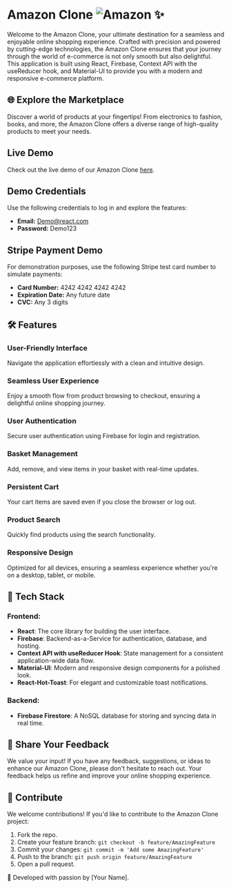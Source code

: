 # Amazon Clone ![Amazon](file:///C:/Users/mhuss/Downloads/shopping.svg) ✨

Welcome to the Amazon Clone, your ultimate destination for a seamless and enjoyable online shopping experience. Crafted with precision and powered by cutting-edge technologies, the Amazon Clone ensures that your journey through the world of e-commerce is not only smooth but also delightful. This application is built using React, Firebase, Context API with the useReducer hook, and Material-UI to provide you with a modern and responsive e-commerce platform.

## 🌐 Explore the Marketplace
Discover a world of products at your fingertips! From electronics to fashion, books, and more, the Amazon Clone offers a diverse range of high-quality products to meet your needs.

## Live Demo
Check out the live demo of our Amazon Clone [here](https://clone-5079b.web.app/).

## Demo Credentials
Use the following credentials to log in and explore the features:
- **Email:** Demo@react.com
- **Password:** Demo123

## Stripe Payment Demo
For demonstration purposes, use the following Stripe test card number to simulate payments:
- **Card Number:** 4242 4242 4242 4242
- **Expiration Date:** Any future date
- **CVC:** Any 3 digits

## 🛠️ Features
### User-Friendly Interface
Navigate the application effortlessly with a clean and intuitive design.

### Seamless User Experience
Enjoy a smooth flow from product browsing to checkout, ensuring a delightful online shopping journey.

### User Authentication
Secure user authentication using Firebase for login and registration.

### Basket Management
Add, remove, and view items in your basket with real-time updates.

### Persistent Cart
Your cart items are saved even if you close the browser or log out.

### Product Search
Quickly find products using the search functionality.

### Responsive Design
Optimized for all devices, ensuring a seamless experience whether you're on a desktop, tablet, or mobile.

## 🔧 Tech Stack
### Frontend:
- **React**: The core library for building the user interface.
- **Firebase**: Backend-as-a-Service for authentication, database, and hosting.
- **Context API with useReducer Hook**: State management for a consistent application-wide data flow.
- **Material-UI**: Modern and responsive design components for a polished look.
- **React-Hot-Toast**: For elegant and customizable toast notifications.

### Backend:
- **Firebase Firestore**: A NoSQL database for storing and syncing data in real time.

## 💬 Share Your Feedback
We value your input! If you have any feedback, suggestions, or ideas to enhance our Amazon Clone, please don't hesitate to reach out. Your feedback helps us refine and improve your online shopping experience.

## 🤝 Contribute
We welcome contributions! If you'd like to contribute to the Amazon Clone project:

1. Fork the repo.
2. Create your feature branch: `git checkout -b feature/AmazingFeature`
3. Commit your changes: `git commit -m 'Add some AmazingFeature'`
4. Push to the branch: `git push origin feature/AmazingFeature`
5. Open a pull request.

🚀 Developed with passion by [Your Name].
